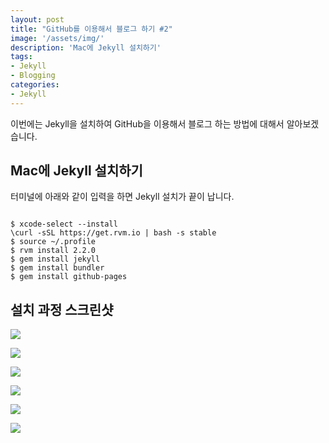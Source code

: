 ```yaml
---
layout: post
title: "GitHub를 이용해서 블로그 하기 #2"
image: '/assets/img/'
description: 'Mac에 Jekyll 설치하기'
tags:
- Jekyll
- Blogging
categories:
- Jekyll
---
```


이번에는 Jekyll을 설치하여 GitHub을 이용해서 블로그 하는 방법에 대해서 알아보겠습니다.

## Mac에 Jekyll 설치하기
터미널에 아래와 같이 입력을 하면 Jekyll 설치가 끝이 납니다.

```

$ xcode-select --install
\curl -sSL https://get.rvm.io | bash -s stable
$ source ~/.profile
$ rvm install 2.2.0
$ gem install jekyll
$ gem install bundler
$ gem install github-pages

```


## 설치 과정 스크린샷

![](https://cdn-images-1.medium.com/max/2000/1*AY8j1j9xRTf73bJo1M9lzA.png)

![](https://cdn-images-1.medium.com/max/600/1*Tfl1W0roAHCLjtws0pjsvQ.png)

![](https://cdn-images-1.medium.com/max/2000/1*JCwcXL4Wc70uC_hatcGoTg.png)

![](https://cdn-images-1.medium.com/max/2000/1*WOHHl_mTNm_tjamwLlHuZg.png)

![](https://cdn-images-1.medium.com/max/2000/1*Vv9qKmBjqCKhJ3me0YTKnQ.png)

![](https://cdn-images-1.medium.com/max/2000/1*6quNcrkujfi2bbZNnD0NhQ.png)
